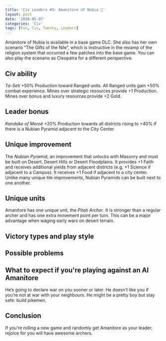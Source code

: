 ```yaml
---
title: 'Civ Leaders #3: Amanitore of Nubia 🏹'
layout: post
date: '2020-05-07'
categories: 'Civ'
tags: [Fun, Civ, Twenty, Leaders]
---
```


Amanitore of Nubia is available in a base game DLC. She also has her own scenario “The Gifts of the Nile”, which is instructive in the revamp of the religion system that occurred a few patches into the base game. You can also play the scenario as Cleopatra for a different perspective.

## Civ ability
*Ta-Seti* +50% Production toward Ranged units. All Ranged units gain +50% combat experience. Mines over strategic resources provide +1 Production. Mines over bonus and luxury resources provide +2 Gold.

## Leader bonus
*Kandake of Meroë* +20% Production towards all districts rising to +40% if there is a Nubian Pyramid adjacent to the City Center.

## Unique improvement
The *Nubian Pyramid*, an improvement that unlocks with Masonry and must be built on Desert, Desert Hills or Desert Floodplains. It provides +1 Faith and receives additional yields from adjacent districts (e.g. +1 Science if adjacent to a Campus). It receives +1 Food if adjacent to a city center. Unlike many unique tile improvements, Nubian Pyramids can be built next to one another.

## Unique units
Amanitore has one unique unit, the *Pitati Archer*. It is stronger than a regular archer and has one extra movement point per turn. This can be a major advantage when waging early wars on desert terrain.

## Victory types and play style


## Possible problems


## What to expect if you're playing against an AI Amanitore
He’s going to declare war on you sooner or later. He doesn’t like you if you’re not at war with your neighbours. He might be a pretty boy but stay safe: build pikemen.

## Conclusion
If you're rolling a new game and randomly get Amanitore as your leader, rejoice for you will have awesome archers. 